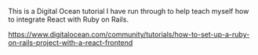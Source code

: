 This is a Digital Ocean tutorial I have run through to help teach myself how to integrate React with Ruby on Rails.

https://www.digitalocean.com/community/tutorials/how-to-set-up-a-ruby-on-rails-project-with-a-react-frontend


